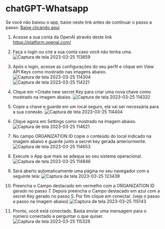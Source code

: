 # chatGPT-Whatsapp

Se você não baixou o app, baixe neste link antes de continuar o passo a passo: [Baixe clicando aqui](https://drive.google.com/drive/folders/1W3szF2EwVmDucH-1VQaA0iGTHT3DXPTL?usp=share_link)

1. Acesse a sua conta da OpenAI através deste link https://platform.openai.com/

2. Faça o login ou crie a sua conta caso você não tenha uma.
![Captura de tela 2023-03-25 113859](https://user-images.githubusercontent.com/94387652/227724002-3ff7de44-9269-4424-a765-72a6110ceaa3.png)

3. Após o login, acesse as configurações do seu perfil e clique em View API Keys como mostrado nas imagens abaixo.
![Captura de tela 2023-03-25 114304](https://user-images.githubusercontent.com/94387652/227726183-568d733d-14ee-4d9a-8843-c317fec8c8ab.png)
![Captura de tela 2023-03-25 114221](https://user-images.githubusercontent.com/94387652/227726185-aa07782b-a796-4e25-9e0c-0b06ed752d16.png)

4. Clique em +Create new secret Key para criar uma nova chave como mostrado na imagem abaixo.
![Captura de tela 2023-03-25 114332](https://user-images.githubusercontent.com/94387652/227726904-d3ca1102-abc0-4a8b-9293-303c446f1397.png)

5. Copie a chave e guarde em um local seguro, ela vai ser necessária para a sua conexão.
![Captura de tela 2023-03-25 114404](https://user-images.githubusercontent.com/94387652/227726919-2fc35bb8-d14d-4a3d-8a1f-59a4db58465f.png)

6. Clique agora em Settings como mostrado na imagem abaixo.
![Captura de tela 2023-03-25 114621](https://user-images.githubusercontent.com/94387652/227726932-9b807215-e6a5-48d0-865a-d141a308b457.png)

7. No campo ORGANIZATION ID copie o conteúdo do local indicado na imagem abaixo e guarde junto a secret key gerada anteriormente.
![Captura de tela 2023-03-25 114653](https://user-images.githubusercontent.com/94387652/227726948-9bd0ea61-4b10-482a-a25f-dce2415951c3.png)

8. Execute o App que mais se adequa ao seu sistema operacional.
![Captura de tela 2023-03-25 114846](https://user-images.githubusercontent.com/94387652/227726966-ad610031-8053-484f-9fda-32a78af77062.png)

9. Será aberto automaticamente uma página no seu navegador com a seguinte tela:
![Captura de tela 2023-03-25 123439](https://user-images.githubusercontent.com/94387652/227727062-f97ab022-d98d-41ae-a1f3-06a46f2779c2.png)

10. Preencha o Campo destacado em vermelho com a ORGANIZATION ID gerado no passo 7. Depois preencha o Campo destacado em azul com a secret Key gerado no passo 5. Por fim clique em conectar. (veja o passo a passo na imagem abaixo)
![Captura de tela 2023-03-25 115143](https://user-images.githubusercontent.com/94387652/227727073-d1849ce0-56b7-498a-a9a8-09f34da3b32b.png)

11. Pronto, você está conectado. Basta enviar uma mensagem para o número conectado e perguntar o que quiser.
![Captura de tela 2023-03-25 115328](https://user-images.githubusercontent.com/94387652/227727088-1d0b079c-cdc8-49d3-9097-379dc35ca151.png)

